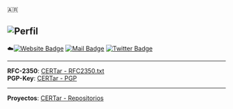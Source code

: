 🇦🇷





![Perfil](https://img.shields.io/badge/Name%20team-CERT.ar-blue)  
---  
:cloud:[![Website Badge](https://img.shields.io/badge/-cert.ar-blue?style=plastic&logo=cloud&logoColor=white&link=https://www.argentina.gob.ar/jefatura/innovacion-publica/ssetic/direccion-nacional-ciberseguridad)](https://www.argentina.gob.ar/jefatura/innovacion-publica/ssetic/direccion-nacional-ciberseguridad)
[![Mail Badge](https://img.shields.io/badge/@_.-cert@icic.gob.ar-blue?style=plastic&link=mailto:cert@icic.gob.ar)](mailto:cert@icic.gob.ar)
[![Twitter Badge](https://img.shields.io/badge/.-cert_Argentina-blue?style=plastic&logo=Twitter&logoColor=white&link=https://twitter.com/cert_Argentina/)](https://twitter.com/cert_Argentina/)  
<!--[![Telegram Badge](https://img.shields.io/badge/.-CERT.ar-blue?style=plastic&logo=Telegram&logoColor=white&link=https://twitter.com/cert_Argentina/)](https://twitter.com/cert_Argentina/)-->



---  
**RFC-2350**: [CERTar - RFC2350.txt](https://github.com/cert-ar/rfc2350)  
**PGP-Key**: [CERTar - PGP](https://github.com/cert-ar/PGP-Key)  

---  

**Proyectos**: [CERTar - Repositorios](https://github.com/cert-ar?tab=repositories)  
